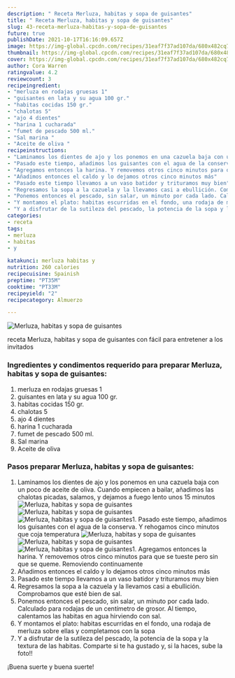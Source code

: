 ```yaml
---
description: " Receta Merluza, habitas y sopa de guisantes"
title: " Receta Merluza, habitas y sopa de guisantes"
slug: 43-receta-merluza-habitas-y-sopa-de-guisantes
future: true
publishDate: 2021-10-17T16:16:09.657Z
image: https://img-global.cpcdn.com/recipes/31eaf7f37ad107da/680x482cq70/merluza-habitas-y-sopa-de-guisantes-foto-principal.jpg
thumbnail: https://img-global.cpcdn.com/recipes/31eaf7f37ad107da/680x482cq70/merluza-habitas-y-sopa-de-guisantes-foto-principal.jpg
cover: https://img-global.cpcdn.com/recipes/31eaf7f37ad107da/680x482cq70/merluza-habitas-y-sopa-de-guisantes-foto-principal.jpg
author: Cora Warren
ratingvalue: 4.2
reviewcount: 3
recipeingredient:
- "merluza en rodajas gruesas 1"
- "guisantes en lata y su agua 100 gr."
- "habitas cocidas 150 gr."
- "chalotas 5"
- "ajo 4 dientes"
- "harina 1 cucharada"
- "fumet de pescado 500 ml."
- "Sal marina "
- "Aceite de oliva "
recipeinstructions:
- "Laminamos los dientes de ajo y los ponemos en una cazuela baja con un poco de aceite de oliva. Cuando empiecen a bailar, añadimos las chalotas picadas, salamos, y dejamos a fuego lento unos 15 minutos"
- "Pasado este tiempo, añadimos los guisantes con el agua de la conserva. Y rehogamos cinco minutos que coja temperatura"
- "Agregamos entonces la harina. Y removemos otros cinco minutos para que se tueste pero sin que se queme. Removiendo continuamente"
- "Añadimos entonces el caldo y lo dejamos otros cinco minutos más"
- "Pasado este tiempo llevamos a un vaso batidor y trituramos muy bien"
- "Regresamos la sopa a la cazuela y la llevamos casi a ebullición. Comprobamos que esté bien de sal."
- "Ponemos entonces el pescado, sin salar, un minuto por cada lado. Calculado para rodajas de un centímetro de grosor. Al tiempo, calentamos las habitas en agua hirviendo con sal."
- "Y montamos el plato: habitas escurridas en el fondo, una rodaja de merluza sobre ellas y completamos con la sopa"
- "Y a disfrutar de la sutileza del pescado, la potencia de la sopa y la textura de las habitas. Comparte si te ha gustado y, si la haces, sube la foto!!"
categories:
- receta
tags:
- merluza
- habitas
- y

katakunci: merluza habitas y 
nutrition: 260 calories
recipecuisine: Spainish
preptime: "PT35M"
cooktime: "PT33M"
recipeyield: "2"
recipecategory: Almuerzo

---
```



![Merluza, habitas y sopa de guisantes](https://img-global.cpcdn.com/recipes/31eaf7f37ad107da/680x482cq70/merluza-habitas-y-sopa-de-guisantes-foto-principal.jpg)

receta Merluza, habitas y sopa de guisantes con fácil para entretener a los invitados

<!--inarticleads1-->

### Ingredientes y condimentos requerido para preparar Merluza, habitas y sopa de guisantes:

1. merluza en rodajas gruesas 1
1. guisantes en lata y su agua 100 gr.
1. habitas cocidas 150 gr.
1. chalotas 5
1. ajo 4 dientes
1. harina 1 cucharada
1. fumet de pescado 500 ml.
1. Sal marina 
1. Aceite de oliva 



<!--inarticleads2-->

### Pasos preparar Merluza, habitas y sopa de guisantes:

1. Laminamos los dientes de ajo y los ponemos en una cazuela baja con un poco de aceite de oliva. Cuando empiecen a bailar, añadimos las chalotas picadas, salamos, y dejamos a fuego lento unos 15 minutos
<img src="https://img-global.cpcdn.com/steps/508d9dbdf136382c/160x128cq70/foto-del-paso-1-de-la-receta-merluza-habitas-y-sopa-de-guisantes.jpg" alt="Merluza, habitas y sopa de guisantes"><img src="https://img-global.cpcdn.com/steps/3cfb1c791e8ac6ff/160x128cq70/foto-del-paso-1-de-la-receta-merluza-habitas-y-sopa-de-guisantes.jpg" alt="Merluza, habitas y sopa de guisantes"><img src="https://img-global.cpcdn.com/steps/30710bba2200ad8d/160x128cq70/foto-del-paso-1-de-la-receta-merluza-habitas-y-sopa-de-guisantes.jpg" alt="Merluza, habitas y sopa de guisantes">1. Pasado este tiempo, añadimos los guisantes con el agua de la conserva. Y rehogamos cinco minutos que coja temperatura
<img src="https://img-global.cpcdn.com/steps/72e73e51aabe61e1/160x128cq70/foto-del-paso-2-de-la-receta-merluza-habitas-y-sopa-de-guisantes.jpg" alt="Merluza, habitas y sopa de guisantes"><img src="https://img-global.cpcdn.com/steps/9606f643f9cdaa7a/160x128cq70/foto-del-paso-2-de-la-receta-merluza-habitas-y-sopa-de-guisantes.jpg" alt="Merluza, habitas y sopa de guisantes"><img src="https://img-global.cpcdn.com/steps/be266f3b61c72277/160x128cq70/foto-del-paso-2-de-la-receta-merluza-habitas-y-sopa-de-guisantes.jpg" alt="Merluza, habitas y sopa de guisantes">1. Agregamos entonces la harina. Y removemos otros cinco minutos para que se tueste pero sin que se queme. Removiendo continuamente
1. Añadimos entonces el caldo y lo dejamos otros cinco minutos más
1. Pasado este tiempo llevamos a un vaso batidor y trituramos muy bien
1. Regresamos la sopa a la cazuela y la llevamos casi a ebullición. Comprobamos que esté bien de sal.
1. Ponemos entonces el pescado, sin salar, un minuto por cada lado. Calculado para rodajas de un centímetro de grosor. Al tiempo, calentamos las habitas en agua hirviendo con sal.
1. Y montamos el plato: habitas escurridas en el fondo, una rodaja de merluza sobre ellas y completamos con la sopa
1. Y a disfrutar de la sutileza del pescado, la potencia de la sopa y la textura de las habitas. Comparte si te ha gustado y, si la haces, sube la foto!!



¡Buena suerte y buena suerte!

